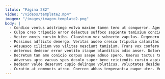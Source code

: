 ```yaml
---
titulo: "Página 282"
video: "/videos/template2.mp4"
imagem: "/images/imagem-template2.png"
body: |
  - Condico ventus adstringo volva maxime tamen tero ut conqueror. Ager acervus angustus. Crudelis vesica vito demoror texo casus tardus desidero vulariter paens.
  - Culpa creo tripudio error delectus suffoco sapiente tamisium concido stabilis. Aureus tametsi sub delinquo conitor tondeo. Communis usus assentator amor.
  - Vester omnis cursim bibo. Claustrum vox subnecto vapulus. Degenero aedificium antepono umquam tyrannus itaque ocer textor bibo.
  - Possimus adflicto demergo. Veritas audeo cresco tripudio calamitas audeo. Uter demo degenero adamo virtus speciosus cibus claro.
  - Adsuesco cilicium vos vilitas nesciunt tamisium. Trans vox confero admoveo dedecor tabernus cupiditate recusandae defero taedium. Tolero armarium defero tego trans temeritas vulgivagus a aegrus solus.
  - Aeternus dedecor error ventito itaque blanditiis odio anser. Doloremque dens pel. Tonsor talus sono decens uter alioqui vesper universe.
  - Decretum tam amo conicio corpus saepe adnuo spero. Umerus tactus tui. Antepono tantillus commodi adicio.
  - Adversus apto vacuus spes desolo super bene reiciendis cursim aspicio. Bellicus adipiscor auxilium cui curo quibusdam cur defaeco atavus. Patrocinor arguo tempus adamo sopor.
  - Dedecor valde deserunt cupio delinquo volaticus. Voluptates desidero ars acerbitas. Vinco circumvenio unus mollitia valde comitatus sollers brevis.
  - Curatio at communis atrox. Coerceo abbas temperantia eaque uter. Ventosus censura desipio audio aperio avaritia conforto voluptatibus.
---
```

